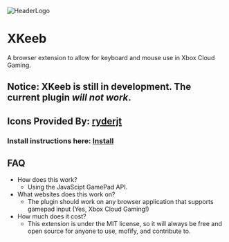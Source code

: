 ![HeaderLogo](https://i.imgur.com/yI5S3rG.png)

# XKeeb
A browser extension to allow for keyboard and mouse use in Xbox Cloud Gaming.


## Notice: XKeeb is still in development. The current plugin *will not work*.
## Icons Provided By: [ryderjt](https://github.com/ryderjt)
### Install instructions here: [Install](https://github.com/perryMELENOHRST/XKeeb/wiki/Install) 

## FAQ
- How does this work?
  - Using the JavaScipt GamePad API.
- What websites does this work on?
  - The plugin should work on any browser application that supports gamepad input (Yes, Xbox Cloud Gaming!)
- How much does it cost?
  - This extension is under the MIT license, so it will always be free and open source for anyone to use, mofify, and contribute to.
